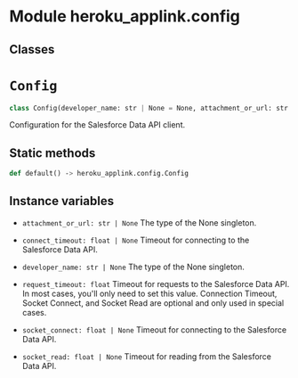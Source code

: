 Module heroku_applink.config
============================

Classes
-------

<!-- python-config.md -->
# `Config`

```python
class Config(developer_name: str | None = None, attachment_or_url: str | None = None, request_timeout: float = 5, connect_timeout: float | None = None, socket_connect: float | None = None, socket_read: float | None = None)
```
Configuration for the Salesforce Data API client.

## Static methods

```python
def default() ‑> heroku_applink.config.Config
```

## Instance variables

* `attachment_or_url: str | None`
    The type of the None singleton.

* `connect_timeout: float | None`
    Timeout for connecting to the Salesforce Data API.

* `developer_name: str | None`
    The type of the None singleton.

* `request_timeout: float`
    Timeout for requests to the Salesforce Data API. In most cases, you'll only
    need to set this value. Connection Timeout, Socket Connect, and Socket Read
    are optional and only used in special cases.

* `socket_connect: float | None`
    Timeout for connecting to the Salesforce Data API.

* `socket_read: float | None`
    Timeout for reading from the Salesforce Data API.